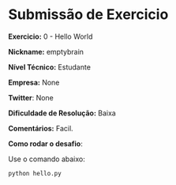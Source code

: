 # Submissão de Exercicio

**Exercicio:** 0 - Hello World

**Nickname:** emptybrain 

**Nível Técnico:** Estudante

**Empresa:** None

**Twitter**: None 

**Dificuldade de Resolução:** Baixa

**Comentários:** Facil.

**Como rodar o desafio**: 

Use o comando abaixo: 
```bash
python hello.py
```
